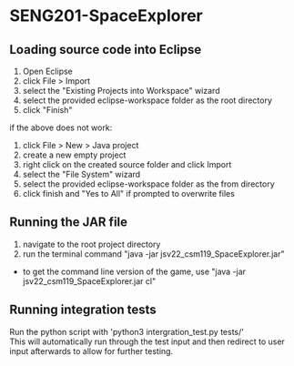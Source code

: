# SENG201-SpaceExplorer

## Loading source code into Eclipse
1. Open Eclipse
2. click File > Import
3. select the "Existing Projects into Workspace" wizard
4. select the provided eclipse-workspace folder as the root directory
5. click "Finish"

if the above does not work:
1. click File > New > Java project
2. create a new empty project
3. right click on the created source folder and click Import
4. select the "File System" wizard
5. select the provided eclipse-workspace folder as the from directory
6. click finish and "Yes to All" if prompted to overwrite files

## Running the JAR file
1. navigate to the root project directory
2. run the terminal command "java -jar jsv22_csm119_SpaceExplorer.jar"
 + to get the command line version of the game, use "java -jar jsv22_csm119_SpaceExplorer.jar cl"

## Running integration tests
Run the python script with 'python3 intergration_test.py tests/'  
This will automatically run through the test input and then redirect to user input afterwards to allow for further testing.
